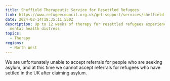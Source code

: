 ```yaml
---
title: Sheffield Therapeutic Service for Resettled Refugees
link: https://www.refugeecouncil.org.uk/get-support/services/sheffield-therapeutic-service-for-resettled-refugees/
date: 2024-02-14T18:35:11.550Z
description: Up to 12 weeks of therapy for resettled refugees experiencing
  mental health distress
topics:
  - Therapy
regions:
  - North West
---
```

We are unfortunately unable to accept referrals for people who are seeking asylum, and at this time we cannot accept referrals for refugees who have settled in the UK after claiming asylum.